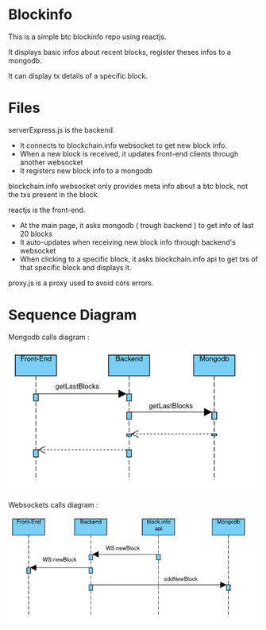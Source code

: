 # Blockinfo

This is a simple btc blockinfo repo using reactjs.

It displays basic infos about recent blocks, register theses infos to a mongodb.

It can display tx details of a specific block.

# Files

serverExpress.js is the backend.
- It connects to blockchain.info websocket to get new block info.
- When a new block is received, it updates front-end clients through another websocket
- It registers new block info to a mongodb

blockchain.info websocket only provides meta info about a btc block, not the txs present in the block.

reactjs is the front-end.
- At the main page, it asks mongodb ( trough backend ) to get info of last 20 blocks
- It auto-updates when receiving new block info through backend's websocket 
- When clicking to a specific block, it asks blockchain.info api to get txs of that specific block and displays it.

proxy.js is a proxy used to avoid cors errors. 

# Sequence Diagram

Mongodb calls diagram :

![alt text](diagrams/mongoCallSeqDiam.png)

Websockets calls diagram :

![alt text](diagrams/websockerSeqDiag.png)


